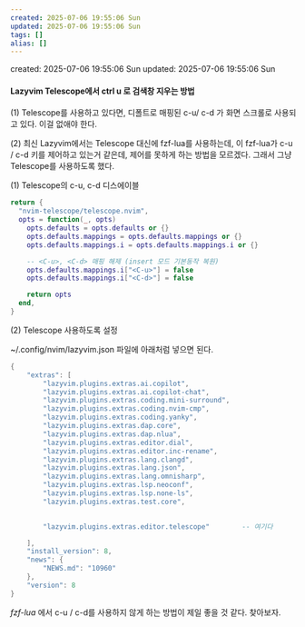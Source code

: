```yaml
---
created: 2025-07-06 19:55:06 Sun
updated: 2025-07-06 19:55:06 Sun
tags: []
alias: []
---
```


created: 2025-07-06 19:55:06 Sun
updated: 2025-07-06 19:55:06 Sun

#### Lazyvim Telescope에서 ctrl u 로 검색창 지우는 방법


(1) Telescope를 사용하고 있다면, 디폴트로 매핑된 c-u/ c-d 가 화면 스크롤로 사용되고 있다.
이걸 없애야 한다.

(2) 최신 Lazyvim에서는 Telescope 대신에 fzf-lua를 사용하는데, 이 fzf-lua가 c-u / c-d 키를 제어하고 있는거 같은데,
제어를 못하게 하는 방법을 모르겠다. 그래서 그냥 Telescope를 사용하도록 했다.



(1) Telescope의 c-u, c-d 디스에이블

```lua
return {
  "nvim-telescope/telescope.nvim",
  opts = function(_, opts)
    opts.defaults = opts.defaults or {}
    opts.defaults.mappings = opts.defaults.mappings or {}
    opts.defaults.mappings.i = opts.defaults.mappings.i or {}

    -- <C-u>, <C-d> 매핑 해제 (insert 모드 기본동작 복원)
    opts.defaults.mappings.i["<C-u>"] = false
    opts.defaults.mappings.i["<C-d>"] = false

    return opts
  end,
}
```




(2) Telescope 사용하도록 설정

~/.config/nvim/lazyvim.json 파일에 아래처럼 넣으면 된다.

```lua
{
    "extras": [
        "lazyvim.plugins.extras.ai.copilot",
        "lazyvim.plugins.extras.ai.copilot-chat",
        "lazyvim.plugins.extras.coding.mini-surround",
        "lazyvim.plugins.extras.coding.nvim-cmp",
        "lazyvim.plugins.extras.coding.yanky",
        "lazyvim.plugins.extras.dap.core",
        "lazyvim.plugins.extras.dap.nlua",
        "lazyvim.plugins.extras.editor.dial",
        "lazyvim.plugins.extras.editor.inc-rename",
        "lazyvim.plugins.extras.lang.clangd",
        "lazyvim.plugins.extras.lang.json",
        "lazyvim.plugins.extras.lang.omnisharp",
        "lazyvim.plugins.extras.lsp.neoconf",
        "lazyvim.plugins.extras.lsp.none-ls",
        "lazyvim.plugins.extras.test.core",

	
        "lazyvim.plugins.extras.editor.telescope"        -- 여기다

    ],
    "install_version": 8,
    "news": {
        "NEWS.md": "10960"
    },
    "version": 8
}
```



*fzf-lua* 에서 c-u / c-d를 사용하지 않게 하는 방법이 제일 좋을 것 같다.  찾아보자.